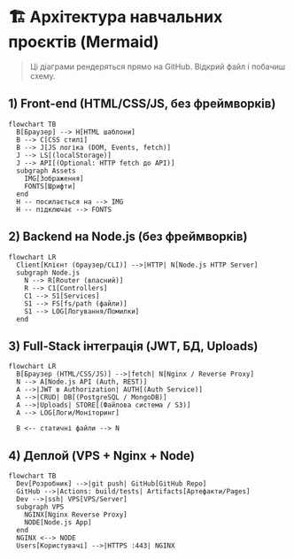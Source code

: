 # 🏗️ Архітектура навчальних проєктів (Mermaid)

> Ці діаграми рендеряться прямо на GitHub. Відкрий файл і побачиш схему.

## 1) Front-end (HTML/CSS/JS, без фреймворків)
```mermaid
flowchart TB
  B[Браузер] --> H[HTML шаблони]
  B --> C[CSS стилі]
  B --> J[JS логіка (DOM, Events, fetch)]
  J --> LS[(localStorage)]
  J --> API[(Optional: HTTP fetch до API)]
  subgraph Assets
    IMG[Зображення]
    FONTS[Шрифти]
  end
  H -- посилається на --> IMG
  H -- підключає --> FONTS
```

## 2) Backend на Node.js (без фреймворків)
```mermaid
flowchart LR
  Client[Клієнт (браузер/CLI)] -->|HTTP| N[Node.js HTTP Server]
  subgraph Node.js
    N --> R[Router (власний)]
    R --> C1[Controllers]
    C1 --> S1[Services]
    S1 --> FS[fs/path (файли)]
    S1 --> LOG[Логування/Помилки]
  end
```

## 3) Full‑Stack інтеграція (JWT, БД, Uploads)
```mermaid
flowchart LR
  B[Браузер (HTML/CSS/JS)] -->|fetch| N[Nginx / Reverse Proxy]
  N --> A[Node.js API (Auth, REST)]
  A -->|JWT в Authorization| AUTH[(Auth Service)]
  A -->|CRUD| DB[(PostgreSQL / MongoDB)]
  A -->|Uploads| STORE[(Файлова система / S3)]
  A --> LOG[Логи/Моніторинг]

  B <-- статичні файли --> N
```

## 4) Деплой (VPS + Nginx + Node)
```mermaid
flowchart TB
  Dev[Розробник] -->|git push| GitHub[GitHub Repo]
  GitHub -->|Actions: build/tests| Artifacts[Артефакти/Pages]
  Dev -->|ssh| VPS[VPS/Server]
  subgraph VPS
    NGINX[Nginx Reverse Proxy]
    NODE[Node.js App]
  end
  NGINX <--> NODE
  Users[Користувачі] -->|HTTPS :443| NGINX
```
